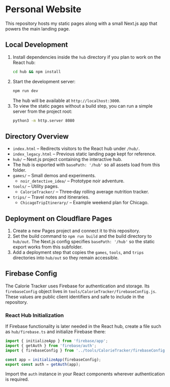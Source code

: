 # Personal Website

This repository hosts my static pages along with a small Next.js app that powers the main landing page.

## Local Development

1. Install dependencies inside the `hub` directory if you plan to work on the React hub:
   ```bash
   cd hub && npm install
   ```
2. Start the development server:
   ```bash
   npm run dev
   ```
   The hub will be available at `http://localhost:3000`.
3. To view the static pages without a build step, you can run a simple server from the project root:
   ```bash
   python3 -m http.server 8080
   ```

## Directory Overview

- `index.html` – Redirects visitors to the React hub under `/hub/`.
- `index_legacy.html` – Previous static landing page kept for reference.
- `hub/` – Next.js project containing the interactive hub.
- The hub is exported with `basePath: '/hub'` so all assets load from this folder.
- `games/` – Small demos and experiments.
  - `noir_detective_idea/` – Prototype noir adventure.
- `tools/` – Utility pages.
  - `CalorieTracker/` – Three‑day rolling average nutrition tracker.
- `trips/` – Travel notes and itineraries.
  - `ChicagoTripItinerary/` – Example weekend plan for Chicago.

## Deployment on Cloudflare Pages

1. Create a new Pages project and connect it to this repository.
2. Set the build command to `npm run build` and the build directory to `hub/out`.
   The Next.js config specifies `basePath: '/hub'` so the static export works from this subfolder.
3. Add a deployment step that copies the `games`, `tools`, and `trips` directories into `hub/out` so they remain accessible.

## Firebase Config

The Calorie Tracker uses Firebase for authentication and storage. Its `firebaseConfig` object lives in `tools/CalorieTracker/firebaseConfig.js`. These values are public client identifiers and safe to include in the repository.

### React Hub Initialization

If Firebase functionality is later needed in the React hub, create a file such as `hub/firebase.ts` and initialize Firebase there:

```ts
import { initializeApp } from 'firebase/app';
import { getAuth } from 'firebase/auth';
import { firebaseConfig } from '../tools/CalorieTracker/firebaseConfig';

const app = initializeApp(firebaseConfig);
export const auth = getAuth(app);
```

Import the `auth` instance in your React components wherever authentication is required.
